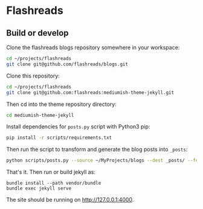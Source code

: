 # Flashreads


## Build or develop

Clone the flashreads blogs repository somewhere in your workspace:

```bash
cd ~/projects/flashreads
git clone git@github.com/flashreads/blogs.git
```

Clone this repository:

```bash
cd ~/projects/flashreads
git clone git@github.com:flashreads:mediumish-theme-jekyll.git
```

Then cd into the theme repository directory:

```bash
cd mediumish-theme-jekyll
```

Install dependencies for `posts.py` script with Python3 pip:

```bash
pip install -r scripts/requirements.txt
```

Then run the script to transform and generate the blog posts into `_posts`:

```bash
python scripts/posts.py --source ~/MyProjects/blogs --dest _posts/ --featured featured.txt
```

That's it. Then run or build jekyll as:

```
bundle install --path vendor/bundle
bundle exec jekyll serve
```
The site should be running on http://127.0.0.1:4000.

